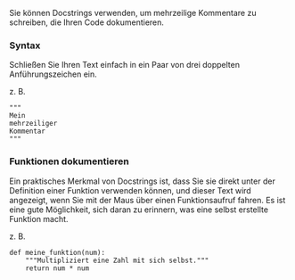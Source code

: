 Sie können Docstrings verwenden, um mehrzeilige Kommentare zu schreiben, die Ihren Code dokumentieren.

### Syntax  
Schließen Sie Ihren Text einfach in ein Paar von drei doppelten Anführungszeichen ein.  

z. B.  
```
"""
Mein
mehrzeiliger
Kommentar
"""

```

### Funktionen dokumentieren  
Ein praktisches Merkmal von Docstrings ist, dass Sie sie direkt unter der Definition einer Funktion verwenden können, und dieser Text wird angezeigt, wenn Sie mit der Maus über einen Funktionsaufruf fahren. Es ist eine gute Möglichkeit, sich daran zu erinnern, was eine selbst erstellte Funktion macht.  

z. B.  
```
def meine_funktion(num):
    """Multipliziert eine Zahl mit sich selbst."""
    return num * num